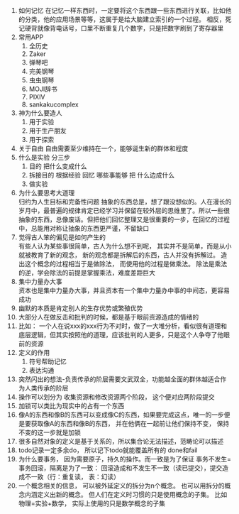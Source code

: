 1. 如何记忆
   在记忆一样东西时，一定要将这个东西跟一些东西进行关联，比如他的分类，他的应用场景等等，这属于是给大脑建立索引的一个过程。 相反，死记硬背就像背电话号，口里不断重复几个数字，只是把数字刷到了寄存器里
2. 常用APP
   1. 全历史
   2. Zaker
   3. 弹琴吧
   4. 完美钢琴
   5. 虫虫钢琴
   6. MOJI辞书
   7. PIXIV
   8. sankakucomplex
3. 神为什么要造人
   1. 用于实验
   2. 用于生产朋友
   3. 用于探索
4. 关于自由
   自由需要至少维持在一个，能够诞生新的群体和程度
5. 什么是实验   分三步  
   1. 目的 把什么变成什么   
   2. 拆接目的 根据经验 回忆 哪些事能够 把 什么边成什么
   3.    做实验
6. 为什么要思考大道理   
   归约为人生目标和完备性问题   抽象的东西总是，想了跟没想似的。人在漫长的岁月中，最普遍的规律肯定已经学习并保留在较外层的思维里了。所以一些很抽象的东西，总像废话。但把他们回忆整理又是很重要的一步，在回忆的过程中，总能用对称让抽象的东西更严谨，不留缺口
7. 觉得古人笨的偏见是如何产生的   
   有些人认为某些事很简单，古人为什么想不到呢， 其实并不是简单，而是从小就被教育了新的观念， 新的观念都是拆解后的东西，古人并没有拆解过。 造出这个概念的过程相当于是做除法， 而使用他的过程是做乘法。 除法是乘法的逆，学会除法的前提是掌握乘法，难度差距巨大
8. 集中力量办大事  
    资本也是集中力量办大事，并且资本有一个集中力量办中事的中间态，更容易成功
9. 幽默的本质是肯定别人的生存优势或繁殖优势
10. 大部分人在做反击和批判的时候，都是基于眼前资源造成的情绪的
11. 比如： 一个人在说xxx的xxx行为不对时，做了一大堆分析，看似很有道理和底层逻辑，但其实按照他的道理，应该批判的人更多，只是这个人争夺了他眼前的资源
12. 定义的作用
       1. 符号帮助记忆 
       2. 表达沟通
13. 突然闪出的想法-负责传承的阶层需要文武双全，功能越全面的群体越适合作为人类传承的阶层
14. 操作可以划分为 收集资源和修改资源两个阶段， 这个便对应两阶段提交
15. 加锁可以类比为现实中的占有一个东西
16. 像A的东西和像B的东西可以变成像C的东西，如果要完成这点，唯一的一步便是要获取像A的东西和像B的东西， 并在他俩在一起前让他们保持不变， 保持不变的这一步就是加锁
17. 很多自然对象的定义是基于关系的，所以集合论无法描述，范畴论可以描述
18. todo记录一定多余do， 所以记下todo就能覆盖所有的 done和fail
19. 为什么要事务， 因为需要原子，持久的操作。而一致是为了保证 事务不发生=事务回滚，隔离是为了一致： 回滚造成和不发生不一致（读已提交），提交造成不一致（行：重复读， 表：幻读）
20. 一个概念相关的信息， 可以被外延定义的拆分为n个概念。 也可以用拆分的概念内涵定义出新的概念。 但人们在定义时习惯的只是使用概念的子集。 比如物理=实验+数学， 实际上使用的只是数学概念的子集
